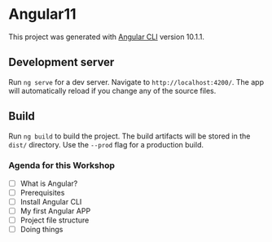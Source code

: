 # Angular11

This project was generated with [Angular CLI](https://github.com/angular/angular-cli) version 10.1.1.

## Development server

Run `ng serve` for a dev server. Navigate to `http://localhost:4200/`. The app will automatically reload if you change any of the source files.

## Build

Run `ng build` to build the project. The build artifacts will be stored in the `dist/` directory. Use the `--prod` flag for a production build.

### Agenda for this Workshop

- [ ] What is Angular?
- [ ] Prerequisites
- [ ] Install Angular CLI
- [ ] My first Angular APP
- [ ] Project file structure
- [ ] Doing things
